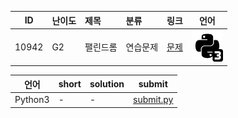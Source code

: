 | ID | 난이도 | 제목 | 분류 | 링크 | 언어 |
| -- | ---- | :-- | :-- | --- | --- |
| 10942 | G2 | 팰린드롬 | 연습문제 | [문제](https://www.acmicpc.net/problem/10942) | [![python3](/assets/python3.svg)](/solutions/%5BG2%5D10942%20팰린드롬/submit.py)  |

| 언어 | short | solution | submit |
| --- | ----- | -------- | ------ |
| Python3 | - | - | [submit.py](submit.py) |
